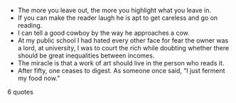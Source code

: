  - The more you leave out, the more you highlight what you leave in.
 - If you can make the reader laugh he is apt to get careless and go on reading.
 - I can tell a good cowboy by the way he approaches a cow.
 - At my public school I had hated every other face for fear the owner was a lord, at university, I was to court the rich while doubting whether there should be great inequalities between incomes.
 - The miracle is that a work of art should live in the person who reads it.
 - After fifty, one ceases to digest. As someone once said, “I just ferment my food now.”

6 quotes